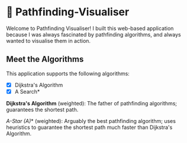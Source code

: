 # 🚀 Pathfinding-Visualiser

Welcome to Pathfinding Visualiser! I built this web-based application because I was always fascinated by pathfinding algorithms, and always wanted to visualise them in action.

## Meet the Algorithms

This application supports the following algorithms:

- [x] Dijkstra's Algorithm
- [x] A Search*

**Dijkstra's Algorithm** (weighted): The father of pathfinding algorithms; guarantees the shortest path.

**A-Star (A*)** (weighted): Arguably the best pathfinding algorithm; uses heuristics to guarantee the shortest path much faster than Dijkstra's Algorithm.

